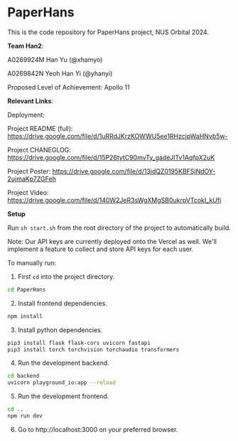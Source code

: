 # PaperHans

This is the code repository for PaperHans project, NUS Orbital 2024.

**Team Han2**:

A0269924M Han Yu (@xhamyo)

A0269842N Yeoh Han Yi (@yhanyi)

Proposed Level of Achievement: Apollo 11

**Relevant Links**:

Deployment:             

Project README (full):  https://drive.google.com/file/d/1uRRdJKrzKOWWU5ee1RHzcjpWaHNvb5w-

Project CHANEGLOG:      https://drive.google.com/file/d/15P26tytC90mvTy_gadeJlTv1AqfpX2uK

Project Poster:         https://drive.google.com/file/d/13idQZ0195KBFSjNdOY-2ujmaKp7ZGFeh

Project Video:          https://drive.google.com/file/d/140W2JeR3sWgXMgSB0ukrpVTcokI_kUfi

**Setup**

Run `sh start.sh` from the root directory of the project to automatically build.

Note: Our API keys are currently deployed onto the Vercel as well. We'll implement a feature to collect and store API keys for each user.

To manually run:

1. First `cd` into the project directory.

```zsh
cd PaperHans
```

2. Install frontend dependencies.

```zsh
npm install
```

3. Install python dependencies.

```zsh
pip3 install flask flask-cors uvicorn fastapi
pip3 install torch torchvision torchaudio transformers
```

4. Run the development backend.

```zsh
cd backend
uvicorn playground_io:app --reload
```

5. Run the development frontend.

```zsh
cd ..
npm run dev
```

6. Go to http://localhost:3000 on your preferred browser.